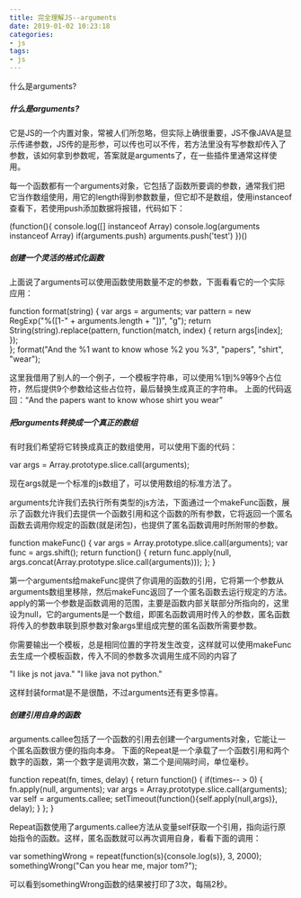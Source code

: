 ```yaml
---
title: 完全理解JS--arguments
date: 2019-01-02 10:23:18
categories:
- js
tags:
- js
---
```


什么是arguments?
<!-- more -->

##### 什么是arguments?

它是JS的一个内置对象，常被人们所忽略，但实际上确很重要，JS不像JAVA是显示传递参数，JS传的是形参，可以传也可以不传，若方法里没有写参数却传入了参数，该如何拿到参数呢，答案就是arguments了，在一些插件里通常这样使用。

每一个函数都有一个arguments对象，它包括了函数所要调的参数，通常我们把它当作数组使用，用它的length得到参数数量，但它却不是数组，使用instanceof查看下，若使用push添加数据将报错，代码如下：

  (function(){
      console.log([] instanceof Array)
      console.log(arguments instanceof Array)
      if(arguments.push) arguments.push('test')
  })()

#####  创建一个灵活的格式化函数

上面说了arguments可以使用函数使用数量不定的参数，下面看看它的一个实际应用：

  function format(string) {
    var args = arguments;
    var pattern = new RegExp("%([1-" + arguments.length + "])", "g");
    return String(string).replace(pattern, function(match, index) {
      return args[index];
    });   
  };
  format("And the %1 want to know whose %2 you %3", "papers", "shirt", "wear");

这里我借用了别人的一个例子，一个模板字符串，可以使用%1到%9等9个占位符，然后提供9个参数给这些占位符，最后替换生成真正的字符串。
上面的代码返回：“And the papers want to know whose shirt you wear”

##### 把arguments转换成一个真正的数组

有时我们希望将它转换成真正的数组使用，可以使用下面的代码：

  var args = Array.prototype.slice.call(arguments);

现在args就是一个标准的js数组了，可以使用数组的标准方法了。

  arguments允许我们去执行所有类型的js方法，下面通过一个makeFunc函数，展示了函数允许我们去提供一个函数引用和这个函数的所有参数，它将返回一个匿名函数去调用你规定的函数(就是闭包)，也提供了匿名函数调用时所附带的参数。

  function makeFunc() {
    var args = Array.prototype.slice.call(arguments);
    var func = args.shift();
    return function() {
      return func.apply(null, args.concat(Array.prototype.slice.call(arguments)));
    };
  }

第一个arguments给makeFunc提供了你调用的函数的引用，它将第一个参数从arguments数组里移除，然后makeFunc返回了一个匿名函数去运行规定的方法。
apply的第一个参数是函数调用的范围，主要是函数内部关联部分所指向的，这里设为null，它的arguments是一个数组，即匿名函数调用时传入的参数，匿名函数将传入的参数串联到原参数对象args里组成完整的匿名函数所需要参数。

你需要输出一个模板，总是相同位置的字符发生改变，这样就可以使用makeFunc去生成一个模板函数，传入不同的参数多次调用生成不同的内容了

  "I like js not java."
  "I like java not python."

  这样封装format是不是很酷，不过arguments还有更多惊喜。

  ##### 创建引用自身的函数

  arguments.callee包括了一个函数的引用去创建一个arguments对象，它能让一个匿名函数很方便的指向本身。
下面的Repeat是一个承载了一个函数引用和两个数字的函数，第一个数字是调用次数，第二个是间隔时间，单位毫秒。

  function repeat(fn, times, delay) {
    return function() {
      if(times-- > 0) {
        fn.apply(null, arguments);
        var args = Array.prototype.slice.call(arguments);
        var self = arguments.callee;
        setTimeout(function(){self.apply(null,args)}, delay);
      }
    };
  }

Repeat函数使用了arguments.callee方法从变量self获取一个引用，指向运行原始指令的函数。这样，匿名函数就可以再次调用自身，看看下面的调用：

  var somethingWrong = repeat(function(s){console.log(s)}, 3, 2000);
  somethingWrong("Can you hear me, major tom?");

  可以看到somethingWrong函数的结果被打印了3次，每隔2秒。